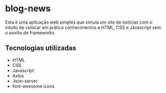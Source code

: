 # blog-news

Esta é uma aplicação web simples que simula um site de notícias com o intuito de 
colocar em prática conhecimentos e HTML, CSS e Javascript sem o auxílio de frameworks.

## Tecnologias utilizadas
- HTML
- CSS
- Javascript
- Axios
- Json-server
- font-awesome icons
